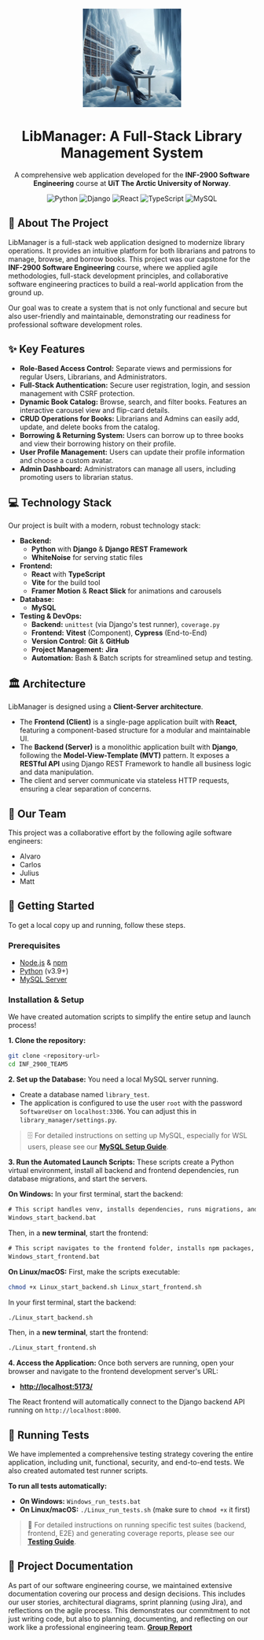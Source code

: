 <p align="center">
  <img src="library_manager/frontend/public/images/library_seal.jpg" alt="LibManager Logo" width="200"/>
</p>

<h1 align="center">LibManager: A Full-Stack Library Management System</h1>

<p align="center">
  A comprehensive web application developed for the <strong>INF-2900 Software Engineering</strong> course at <strong>UiT The Arctic University of Norway</strong>.
</p>

<p align="center">
  <img src="https://img.shields.io/badge/Python-3.11-blue?style=for-the-badge&logo=python" alt="Python">
  <img src="https://img.shields.io/badge/Django-5.0-green?style=for-the-badge&logo=django" alt="Django">
  <img src="https://img.shields.io/badge/React-18.2-blue?style=for-the-badge&logo=react" alt="React">
  <img src="https://img.shields.io/badge/TypeScript-5.2-blue?style=for-the-badge&logo=typescript" alt="TypeScript">
  <img src="https://img.shields.io/badge/MySQL-8.0-orange?style=for-the-badge&logo=mysql" alt="MySQL">
</p>

## 🌟 About The Project

LibManager is a full-stack web application designed to modernize library operations. It provides an intuitive platform for both librarians and patrons to manage, browse, and borrow books. This project was our capstone for the **INF-2900 Software Engineering** course, where we applied agile methodologies, full-stack development principles, and collaborative software engineering practices to build a real-world application from the ground up.

Our goal was to create a system that is not only functional and secure but also user-friendly and maintainable, demonstrating our readiness for professional software development roles.

## ✨ Key Features

- **Role-Based Access Control:** Separate views and permissions for regular Users, Librarians, and Administrators.
- **Full-Stack Authentication:** Secure user registration, login, and session management with CSRF protection.
- **Dynamic Book Catalog:** Browse, search, and filter books. Features an interactive carousel view and flip-card details.
- **CRUD Operations for Books:** Librarians and Admins can easily add, update, and delete books from the catalog.
- **Borrowing & Returning System:** Users can borrow up to three books and view their borrowing history on their profile.
- **User Profile Management:** Users can update their profile information and choose a custom avatar.
- **Admin Dashboard:** Administrators can manage all users, including promoting users to librarian status.

## 💻 Technology Stack

Our project is built with a modern, robust technology stack:

- **Backend:**
  - **Python** with **Django** & **Django REST Framework**
  - **WhiteNoise** for serving static files
- **Frontend:**
  - **React** with **TypeScript**
  - **Vite** for the build tool
  - **Framer Motion** & **React Slick** for animations and carousels
- **Database:**
  - **MySQL**
- **Testing & DevOps:**
  - **Backend:** `unittest` (via Django's test runner), `coverage.py`
  - **Frontend:** **Vitest** (Component), **Cypress** (End-to-End)
  - **Version Control:** **Git** & **GitHub**
  - **Project Management:** **Jira**
  - **Automation:** Bash & Batch scripts for streamlined setup and testing.

## 🏛️ Architecture

LibManager is designed using a **Client-Server architecture**.

- The **Frontend (Client)** is a single-page application built with **React**, featuring a component-based structure for a modular and maintainable UI.
- The **Backend (Server)** is a monolithic application built with **Django**, following the **Model-View-Template (MVT)** pattern. It exposes a **RESTful API** using Django REST Framework to handle all business logic and data manipulation.
- The client and server communicate via stateless HTTP requests, ensuring a clear separation of concerns.

## 👥 Our Team

This project was a collaborative effort by the following agile software engineers:

- Alvaro
- Carlos
- Julius
- Matt

## 🚀 Getting Started

To get a local copy up and running, follow these steps.

### Prerequisites

- [Node.js](https://nodejs.org/en/) & [npm](https://www.npmjs.com/)
- [Python](https://www.python.org/) (v3.9+)
- [MySQL Server](https://dev.mysql.com/downloads/installer/)

### Installation & Setup

We have created automation scripts to simplify the entire setup and launch process!

**1. Clone the repository:**
```bash
git clone <repository-url>
cd INF_2900_TEAM5
```

**2. Set up the Database:**
You need a local MySQL server running.
- Create a database named `library_test`.
- The application is configured to use the user `root` with the password `SoftwareUser` on `localhost:3306`. You can adjust this in `library_manager/settings.py`.

> 🗄️ For detailed instructions on setting up MySQL, especially for WSL users, please see our **[MySQL Setup Guide](README_MYSQL.md)**.

**3. Run the Automated Launch Scripts:**
These scripts create a Python virtual environment, install all backend and frontend dependencies, run database migrations, and start the servers.

**On Windows:**
In your first terminal, start the backend:
```bat
# This script handles venv, installs dependencies, runs migrations, and starts the Django server.
Windows_start_backend.bat
```
Then, in a **new terminal**, start the frontend:
```bat
# This script navigates to the frontend folder, installs npm packages, and starts the React dev server.
Windows_start_frontend.bat
```

**On Linux/macOS:**
First, make the scripts executable:
```bash
chmod +x Linux_start_backend.sh Linux_start_frontend.sh
```
In your first terminal, start the backend:
```bash
./Linux_start_backend.sh
```
Then, in a **new terminal**, start the frontend:
```bash
./Linux_start_frontend.sh
```

**4. Access the Application:**
Once both servers are running, open your browser and navigate to the frontend development server's URL:
- **[http://localhost:5173/](http://localhost:5173/)**

The React frontend will automatically connect to the Django backend API running on `http://localhost:8000`.

## 🧪 Running Tests

We have implemented a comprehensive testing strategy covering the entire application, including unit, functional, security, and end-to-end tests. We also created automated test runner scripts.

**To run all tests automatically:**
- **On Windows:** `Windows_run_tests.bat`
- **On Linux/macOS:** `./Linux_run_tests.sh` (make sure to `chmod +x` it first)

> 🔬 For detailed instructions on running specific test suites (backend, frontend, E2E) and generating coverage reports, please see our **[Testing Guide](README_TEST.md)**.

## 📜 Project Documentation

As part of our software engineering course, we maintained extensive documentation covering our process and design decisions. This includes our user stories, architectural diagrams, sprint planning (using Jira), and reflections on the agile process. This demonstrates our commitment to not just writing code, but also to planning, documenting, and reflecting on our work like a professional engineering team.
**[Group Report](docs/Software%20Engineering%20Group%20Report.pdf)**
```
